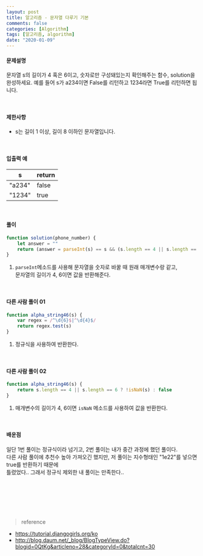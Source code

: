 ```yaml
---
layout: post
title: 알고리즘 - 문자열 다루기 기본
comments: false
categories: [Algorithm]
tags: [알고리즘, algorithm]
date: "2020-01-09"
---
```


#### 문제설명

문자열 s의 길이가 4 혹은 6이고, 숫자로만 구성돼있는지 확인해주는 함수, solution을 완성하세요. 예를 들어 s가 a234이면 False를 리턴하고 1234라면 True를 리턴하면 됩니다.

<br>

#### 제한사항

-   s는 길이 1 이상, 길이 8 이하인 문자열입니다.

<br>

#### 입출력 예

| s      | return |
| ------ | ------ |
| "a234" | false  |
| "1234" | true   |

<br>

#### **풀이**

```javascript
function solution(phone_number) {
    let answer = ""
    return (answer = parseInt(s) == s && (s.length == 4 || s.length == 6) ? true : false)
}
```

1. `parseInt`메소드를 사용해 문자열을 숫자로 바꿀 때 원래 매개변수랑 같고,  
   문자열의 길이가 4, 6이면 값을 반환해준다.

<br>

#### **다른 사람 풀이 01**

```javascript
function alpha_string46(s) {
    var regex = /^\d{6}$|^\d{4}$/
    return regex.test(s)
}
```

1. 정규식을 사용하여 반환한다.

<br>

#### **다른 사람 풀이 02**

```javascript
function alpha_string46(s) {
    return s.length == 4 || s.length == 6 ? !isNaN(s) : false
}
```

1. 매개변수의 길이가 4, 6이면 `isNaN` 메소드를 사용하여 값을 반환한다.

<br>

#### **배운점**

일단 1번 풀이는 정규식이라 넘기고, 2번 풀이는 내가 중간 과정에 했던 풀이다.  
다른 사람 풀이에 추천수 높아 가져오긴 했지만, 저 풀이는 지수형태인 "1e22"를 넣으면 true를 반환하기 때문에  
틀렸었다.. 그래서 정규식 제외한 내 풀이는 만족한다..

<br><br><br><br><br>

> <subtitle>reference</subtitle>

-   https://tutorial.djangogirls.org/ko
-   http://blog.daum.net/_blog/BlogTypeView.do?blogid=0QtKg&articleno=28&categoryId=0&totalcnt=30

<br><br><br><br><br>
